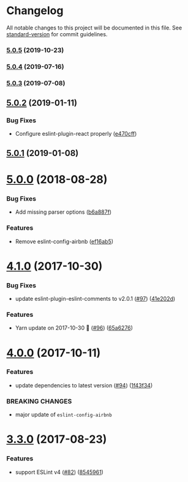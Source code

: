 # Changelog

All notable changes to this project will be documented in this file. See [standard-version](https://github.com/conventional-changelog/standard-version) for commit guidelines.

### [5.0.5](https://github.com/interfirm/eslint-config-interfirm/compare/v5.0.4...v5.0.5) (2019-10-23)



### [5.0.4](https://github.com/interfirm/eslint-config-interfirm/compare/v5.0.3...v5.0.4) (2019-07-16)



### [5.0.3](https://github.com/interfirm/eslint-config-interfirm/compare/v5.0.2...v5.0.3) (2019-07-08)



<a name="5.0.2"></a>
## [5.0.2](https://github.com/interfirm/eslint-config-interfirm/compare/v5.0.1...v5.0.2) (2019-01-11)


### Bug Fixes

* Configure eslint-plugin-react properly ([e470cff](https://github.com/interfirm/eslint-config-interfirm/commit/e470cff))



<a name="5.0.1"></a>
## [5.0.1](https://github.com/interfirm/eslint-config-interfirm/compare/v5.0.0...v5.0.1) (2019-01-08)



<a name="5.0.0"></a>
# [5.0.0](https://github.com/interfirm/eslint-config-interfirm/compare/v4.1.0...v5.0.0) (2018-08-28)


### Bug Fixes

* Add missing parser options ([b6a887f](https://github.com/interfirm/eslint-config-interfirm/commit/b6a887f))


### Features

* Remove eslint-config-airbnb ([ef16ab5](https://github.com/interfirm/eslint-config-interfirm/commit/ef16ab5))



<a name="4.1.0"></a>
# [4.1.0](https://github.com/interfirm/eslint-config-interfirm/compare/v4.0.0...v4.1.0) (2017-10-30)


### Bug Fixes

* update eslint-plugin-eslint-comments to v2.0.1 ([#97](https://github.com/interfirm/eslint-config-interfirm/issues/97)) ([41e202d](https://github.com/interfirm/eslint-config-interfirm/commit/41e202d))


### Features

* Yarn update on 2017-10-30 🚀 ([#96](https://github.com/interfirm/eslint-config-interfirm/issues/96)) ([65a6276](https://github.com/interfirm/eslint-config-interfirm/commit/65a6276))



<a name="4.0.0"></a>
# [4.0.0](https://github.com/interfirm/eslint-config-interfirm/compare/v3.3.0...v4.0.0) (2017-10-11)


### Features

* update dependencies to latest version ([#94](https://github.com/interfirm/eslint-config-interfirm/issues/94)) ([1f43f34](https://github.com/interfirm/eslint-config-interfirm/commit/1f43f34))


### BREAKING CHANGES

* major update of `eslint-config-airbnb`



<a name="3.3.0"></a>
# [3.3.0](https://github.com/interfirm/eslint-config-interfirm/compare/v3.2.1...v3.3.0) (2017-08-23)


### Features

* support ESLint v4 ([#82](https://github.com/interfirm/eslint-config-interfirm/issues/82)) ([8545961](https://github.com/interfirm/eslint-config-interfirm/commit/8545961))
